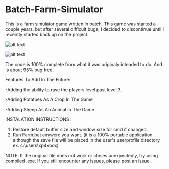 # Batch-Farm-Simulator

This is a farm simulator game written in batch. This game was started a couple years, but after several difficult bugs, I decided to discontinue until I recently started back up on the project.


![alt text](https://cdn.discordapp.com/attachments/268540850324111381/354780419503292416/pic2.png)

![alt text](https://media.discordapp.net/attachments/268540850324111381/354780418005794826/pic1.png)


The code is 100% complete from what it was originaly inteaded to do. And is about 95% bug free.

Features To Add In The Future:

-Adding the ability to rase the players level past level 3.

-Adding Potatoes As A Crop In The Game

-Adding Sheep As An Animal In The Game

INSTALATION INSTRUCTIONS :

1. Restore default buffer size and window size for cmd if changed.
2. Run Farm.bat anywere you want. (it is a 100% portable application although the save file will be placed in the user's userprofile directory ex. c:\users\xp4xbox)

NOTE: If the original file does not work or closes unexpectedly, try using compiled .exe. If you still encounter any issues, please post an issue.
